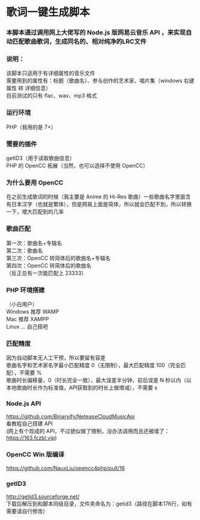 # 歌词一键生成脚本

### 本脚本通过调用网上大佬写的 Node.js 版网易云音乐 API ，来实现自动匹配歌曲歌词，生成同名的、相对纯净的LRC文件

### 说明：<br>
该脚本只适用于有详细属性的音乐文件<br>
需要用到的属性有：标题（歌曲名）、参与创作的艺术家、唱片集（windows 右键属性 转 详细信息）<br>
目前测试的只有 flac、wav、mp3 格式

### 运行环境
PHP（我用的是 7+）

### 需要的插件
getID3（用于读取歌曲信息）<br>
PHP 的 OpenCC 拓展（当然，也可以选择不使用 OpenCC）

### 为什么要用 OpenCC
在之前生成歌词的时候（我主要是 Anime 的 Hi-Res 歌曲）一些歌曲名字里面含有日本汉字（也就是繁体），但是网易上面是简体，所以就会匹配不到，所以转换一下，增大匹配到的几率

### 歌曲匹配
第一次：歌曲名+专辑名<br>
第二次：歌曲名<br>
第三次：OpenCC 转简体后的歌曲名+专辑名<br>
第四次：OpenCC 转简体后的歌曲名<br>
（反正总有一次能匹配上 23333）

### PHP 环境搭建
（小白用户）<br>
Windows 推荐 WAMP<br>
Mac 推荐 XAMPP<br>
Linux ... 自己搭吧

### 匹配精度
因为自动脚本无人工干预，所以要留有容差<br>
歌曲名字和艺术家名字最小匹配精度 0（无限制），最大匹配精度 100（完全匹配），不需要 %<br>
歌曲时长偏移量，0（时长完全一致），最大误差半分钟，前后误差 N 秒以内（以本地歌曲时长作为标准值，API获取到的时长上做增减），不需要 s

### Node.js API
https://github.com/Binaryify/NeteaseCloudMusicApi<br>
看教程自己搭建 API<br>
(网上有个现成的 API，不过貌似做了限制，没办法调用而且还被墙了：https://163.fczbl.vip)

### OpenCC Win 版编译
https://github.com/NauxLiu/opencc4php/pull/16

### getID3
http://getid3.sourceforge.net/<br>
下载后解压到和脚本同级目录，文件夹命名为：getid3（路径在脚本176行，如有需要请自行修改）
